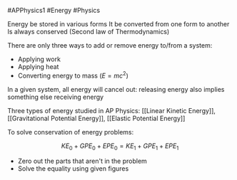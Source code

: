 #APPhysics1  #Energy #Physics 

Energy be stored in various forms
It  be converted from one form to another
Is always conserved (Second law of Thermodynamics)

There are only three ways to add or remove energy to/from a system:

- Applying work 
- Applying heat
- Converting energy to mass ($E = mc^2$)

In a given system, all energy will cancel out: releasing energy also implies something else receiving energy

Three types of energy studied in AP Physics: [[Linear Kinetic Energy]], [[Gravitational Potential Energy]], [[Elastic Potential Energy]]

To solve conservation of energy problems:

$$
KE_0 + GPE _0 + EPE _0 = KE_1 + GPE _1 + EPE _1 
$$

- Zero out the parts that aren't in the problem
- Solve the equality using given figures
